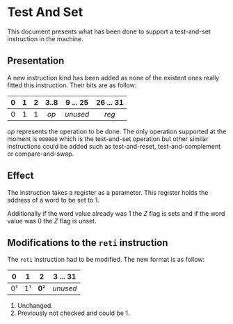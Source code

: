 Test And Set
============

This document presents what has been done to support a test-and-set instruction
in the machine.

Presentation
------------

A new instruction kind has been added as none of the existent ones really
fitted this instruction. Their bits are as follow:

| 0 | 1 | 2 | 3..8 | 9 ... 25 | 26 ... 31 |
|:-:|:-:|:-:|:----:|:--------:|:---------:|
| 0 | 1 | 1 | *op* | *unused* |   *reg*   |

*op* represents the operation to be done. The only operation supported at the
moment is `000000` which is the test-and-set operation but other similar
instructions could be added such as test-and-reset, test-and-complement or
compare-and-swap.

Effect
------

The instruction takes a register as a parameter. This register holds the
address of a word to be set to 1.

Additionally if the word value already was 1 the *Z* flag is sets and if the
word value was 0 the *Z* flag is unset.

Modifications to the `reti` instruction
---------------------------------------

The `reti` instruction had to be modified. The new format is as follow:

| 0  | 1  |    2   | 3 ... 31 |
|:--:|:--:|:------:|:--------:|
| 0¹ | 1¹ | **0**² | *unused* |

1. Unchanged.
2. Previously not checked and could be 1.
